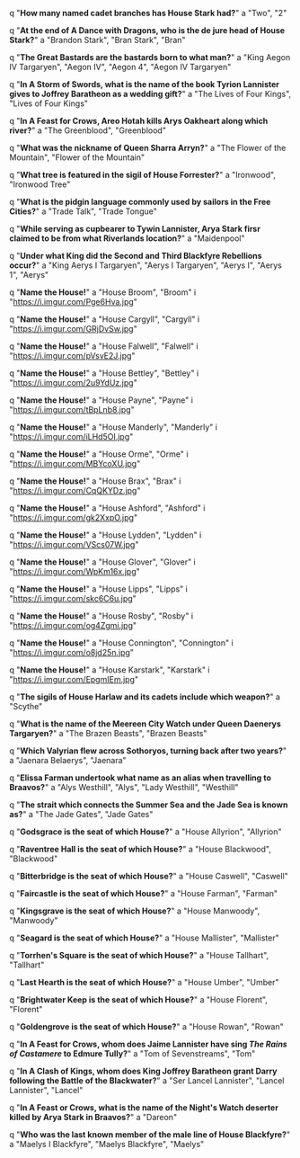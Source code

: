 q "**How many named cadet branches has House Stark had?**"
a "Two", "2"

q "**At the end of A Dance with Dragons, who is the de jure head of House Stark?**"
a "Brandon Stark", "Bran Stark", "Bran"

q "**The Great Bastards are the bastards born to what man?**"
a "King Aegon IV Targaryen", "Aegon IV", "Aegon 4", "Aegon IV Targaryen"

q "**In A Storm of Swords, what is the name of the book Tyrion Lannister gives to Joffrey Baratheon as a wedding gift?**"
a "The Lives of Four Kings", "Lives of Four Kings"

q "**In A Feast for Crows, Areo Hotah kills Arys Oakheart along which river?**"
a "The Greenblood", "Greenblood"

q "**What was the nickname of Queen Sharra Arryn?**"
a "The Flower of the Mountain", "Flower of the Mountain"

q "**What tree is featured in the sigil of House Forrester?**"
a "Ironwood", "Ironwood Tree"

q "**What is the pidgin language commonly used by sailors in the Free Cities?**"
a "Trade Talk", "Trade Tongue"

q "**While serving as cupbearer to Tywin Lannister, Arya Stark firsr claimed to be from what Riverlands location?**"
a "Maidenpool"

q "**Under what King did the Second and Third Blackfyre Rebellions occur?**"
a "King Aerys I Targaryen", "Aerys I Targaryen", "Aerys I", "Aerys 1", "Aerys"

q "**Name the House!**"
a "House Broom", "Broom"
i "https://i.imgur.com/Pge6Hva.jpg"

q "**Name the House!**"
a "House Cargyll", "Cargyll"
i "https://i.imgur.com/GRjDvSw.jpg"

q "**Name the House!**"
a "House Falwell", "Falwell"
i "https://i.imgur.com/pVsvE2J.jpg"

q "**Name the House!**"
a "House Bettley", "Bettley"
i "https://i.imgur.com/2u9YdUz.jpg"

q "**Name the House!**"
a "House Payne", "Payne"
i "https://i.imgur.com/tBpLnb8.jpg"

q "**Name the House!**"
a "House Manderly", "Manderly"
i "https://i.imgur.com/iLHd5OI.jpg"

q "**Name the House!**"
a "House Orme", "Orme"
i "https://i.imgur.com/MBYcoXU.jpg"

q "**Name the House!**"
a "House Brax", "Brax"
i "https://i.imgur.com/CqQKYDz.jpg"

q "**Name the House!**"
a "House Ashford", "Ashford"
i "https://i.imgur.com/gk2XxpO.jpg"

q "**Name the House!**"
a "House Lydden", "Lydden"
i "https://i.imgur.com/VScs07W.jpg"

q "**Name the House!**"
a "House Glover", "Glover"
i "https://i.imgur.com/WpKm16x.jpg"

q "**Name the House!**"
a "House Lipps", "Lipps"
i "https://i.imgur.com/skc6C6u.jpg"

q "**Name the House!**"
a "House Rosby", "Rosby"
i "https://i.imgur.com/og4Zgmi.jpg"

q "**Name the House!**"
a "House Connington", "Connington"
i "https://i.imgur.com/o8jd25n.jpg"

q "**Name the House!**"
a "House Karstark", "Karstark"
i "https://i.imgur.com/EpgmIEm.jpg"

q "**The sigils of House Harlaw and its cadets include which weapon?**"
a "Scythe"

q "**What is the name of the Meereen City Watch under Queen Daenerys Targaryen?**"
a "The Brazen Beasts", "Brazen Beasts"

q "**Which Valyrian flew across Sothoryos, turning back after two years?**"
a "Jaenara Belaerys", "Jaenara"

q "**Elissa Farman undertook what name as an alias when travelling to Braavos?**"
a "Alys Westhill", "Alys", "Lady Westhill", "Westhill"

q "**The strait which connects the Summer Sea and the Jade Sea is known as?**"
a "The Jade Gates", "Jade Gates"

q "**Godsgrace is the seat of which House?**"
a "House Allyrion", "Allyrion"

q "**Raventree Hall is the seat of which House?**"
a "House Blackwood", "Blackwood"

q "**Bitterbridge is the seat of which House?**"
a "House Caswell", "Caswell"

q "**Faircastle is the seat of which House?**"
a "House Farman", "Farman"

q "**Kingsgrave is the seat of which House?**"
a "House Manwoody", "Manwoody"

q "**Seagard is the seat of which House?**"
a "House Mallister", "Mallister"

q "**Torrhen's Square is the seat of which House?**"
a "House Tallhart", "Tallhart"

q "**Last Hearth is the seat of which House?**"
a "House Umber", "Umber"

q "**Brightwater Keep is the seat of which House?**"
a "House Florent", "Florent"

q "**Goldengrove is the seat of which House?**"
a "House Rowan", "Rowan"

q "**In A Feast for Crows, whom does Jaime Lannister have sing *The Rains of Castamere* to Edmure Tully?**"
a "Tom of Sevenstreams", "Tom"

q "**In A Clash of Kings, whom does King Joffrey Baratheon grant Darry following the Battle of the Blackwater?**"
a "Ser Lancel Lannister", "Lancel Lannister", "Lancel"

q "**In A Feast or Crows, what is the name of the Night's Watch deserter killed by Arya Stark in Braavos?**"
a "Dareon"

q "**Who was the last known member of the male line of House Blackfyre?**"
a "Maelys I Blackfyre", "Maelys Blackfyre", "Maelys"



























































































































